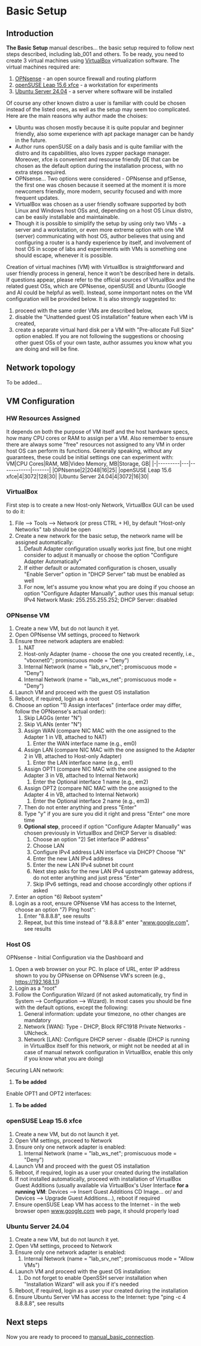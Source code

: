 # Basic Setup
## Introduction 
**The Basic Setup** manual describes... the basic setup required to follow next steps described, including lab_001 and others. To be ready, you need  to create 3 virtual machines using [VirtualBox](https://www.virtualbox.org/) virtualization software. The virtual machines required are: 
1. [OPNsense](https://opnsense.org/) - an open source firewall and routing platform
2. [openSUSE Leap 15.6 xfce](https://www.opensuse.org/#Leap) - a workstation for experiments 
3. [Ubuntu Server 24.04](https://ubuntu.com/server) - a server where software will be installed

Of course any other known distro a user is familiar with could be chosen instead of the listed ones, as well as the setup may seem too complicated. Here are the main reasons why author made the choises:
- Ubuntu was chosen mostly because it is quite popular and beginner friendly, also some experience with apt package manager can be handy in the future. 
- Author runs openSUSE on a daily basis and is quite familiar with the distro and its capabilities, also loves zypper package manager. Moreover, xfce is convenient and resourse friendly DE that can be chosen as the default option during the installation process, with no extra steps required. 
- OPNsense... Two options were considered - OPNsense and pfSense, the first one was chosen because it seemed at the moment it is more newcomers friendly, more modern, security focused and with more frequent updates.
- VirtualBox was chosen as a user friendly software supported by both Linux and Windows host OSs and, depending on a host OS Linux distro, can be easily installable and maintainable.  
- Though it is possible to simiplify the setup by using only two VMs - a server and a workstation, or even more extreme option with one VM (server) communicating with host OS, author believes that using and configuring a router is a handy experience by itself, and involvement of host OS in scope of labs and experiments with VMs is something one should escape, whenever it is possible. 

Creation of virtual machines (VM) with VirtualBox is straightforward and user friendly process in general, hence it won't be described here in details. If questions appear, please refer to the official sources of VirtualBox and the related guest OSs, which are OPNsense, openSUSE and Ubuntu (Google and AI could be helpful as well). Instead, some inmportant notes on the VM configuration will be provided below. It is also strongly suggested to:
1. proceed with the same order VMs are described below,
2. disable the "Unattended guest OS installation" feature when each VM is created,
3. create a separate virtual hard disk per a VM with "Pre-allocate Full Size" option enabled.
If you are not following the suggestions or choosing other guest OSs of your own taste, author assumes you know what you are doing and will be fine. 

## Network topology
To be added...

## VM Configuration 
### HW Resources Assigned
It depends on both the purpose of VM itself and the host hardware specs, how many CPU cores or RAM to assign per a VM. Also remember to ensure there are always some "free" resources not assigned to any VM in order host OS can perform its functions. Generally speaking, without any guarantees, these could be initial settings one can experiment with: 
VM|CPU Cores|RAM, MB|Video Memory, MB|Storage, GB|
|-|---------|---|------------|-------|
|OPNsense|2|2048|16|25|
|openSUSE Leap 15.6 xfce|4|3072|128|30|
|Ubuntu Server 24.04|4|3072|16|30|

### VirtualBox
First step is to create a new Host-only Network, VirtualBox GUI can be used to do it:
1. File --> Tools --> Network (or press CTRL + H), by default "Host-only Networks" tab should be open
2. Create a new network for the basic setup, the network name will be assigned automatically:
    1. Default Adapter configuration usually works just fine, but one might consider to adjust it manually or choose the option "Configure Adapter Automatically" 
    2. If either default or automated configuration is chosen, usually "Enable Server" option in "DHCP Server" tab must be enabled as well
    3. For now, let's assume you know what you are doing if you choose an option "Configure Adapter Manually", author uses this manual setup: IPv4 Network Mask: 255.255.255.252; DHCP Server: disabled

### OPNsense VM
1. Create a new VM, but do not launch it yet. 
2. Open OPNsense VM settings, proceed to Network
3. Ensure three network adapters are enabled:
    1. NAT
    2. Host-only Adapter (name - choose the one you created recently, i.e., "vboxnet0"; promiscuous mode = "Deny")
    3. Internal Network (name = "lab_srv_net"; promiscuous mode = "Deny")
    4. Internal Network (name = "lab_ws_net"; promiscuous mode = "Deny")
4. Launch VM and proceed with the guest OS installation
5. Reboot, if required, login as a root
6. Choose an option "1) Assign interfaces" (interface order may differ, follow the OPNsense's actual order):
    1. Skip LAGGs (enter "N")
    2. Skip VLANs (enter "N")
    3. Assign WAN (compare NIC MAC with the one assigned to the Adapter 1 in VB, attached to NAT)
        1. Enter the WAN interface name (e.g., em0)
    4. Assign LAN (compare NIC MAC with the one assigned to the Adapter 2 in VB, attached to Host-only Adapter)
        1. Enter the LAN interface name (e.g., em1)
    5. Assign OPT1 (compare NIC MAC with the one assigned to the Adapter 3 in VB, attached to Internal Network)
        1. Enter the Optional interface 1 name (e.g., em2)
    6. Assign OPT2 (compare NIC MAC with the one assigned to the Adapter 4 in VB, attached to Internal Network)
        1. Enter the Optional interface 2 name (e.g., em3)
    8. Then do not enter anything and press "Enter"
    9. Type "y" if you are sure you did it right and press "Enter" one more time
    10. **Optional step**, proceed if option "Configure Adapter Manually" was chosen previously in VirtualBox and DHCP Server is disabled:
        1. Choose an option "2) Set interface IP address"
        2. Choose LAN
        3. Configure IPv4 address LAN interface via DHCP? Choose "N"
        4. Enter the new LAN IPv4 address 
        5. Enter the new LAN IPv4 subnet bit count 
        6. Next step asks for the new LAN IPv4 upstream gateway address, do not enter anything and just press "Enter"
        7. Skip IPv6 settings, read and choose accordingly other options if asked
7. Enter an option "6) Reboot system"
8. Login as a root, ensure OPNsense VM has access to the Internet, choose an option "7) Ping host":
    1. Enter "8.8.8.8", see results 
    2. Repeat, but this time instead of "8.8.8.8" enter "www.google.com", see results

### Host OS
OPNsense - Initial Configuration via the Dashboard and 
1. Open a web browser on your PC. In place of URL, enter IP address shown to you by OPNsense on OPNsense VM's screen (e.g., https://192.168.1.1)
2. Login as a "root"
3. Follow the Configuration Wizard (if not asked automatically, try find in System --> Configuration --> Wizard). In most cases you should be fine with the default options, except the following:
    1. General information: update your timezone, no other changes are mandatory
    2. Network [WAN]: Type - DHCP, Block RFC1918 Private Networks - UNcheck.
    3. Network [LAN]: Configure DHCP server - disable (DHCP is running in VirtualBox itself for this network, or might not be needed at all in case of manual network configuration in VirtualBox, enable this only if you know what you are doing)

Securing LAN network:
1. **To be added**

Enable OPT1 and OPT2 interfaces:
1. **To be added**
    
### openSUSE Leap 15.6 xfce
1. Create a new VM, but do not launch it yet. 
2. Open VM settings, proceed to Network
3. Ensure only one network adapter is enabled:
    1. Internal Network (name = "lab_ws_net"; promiscuous mode = "Deny")
4. Launch VM and proceed with the guest OS installation
5. Reboot, if required, login as a user your created during the installation
6. If not installed automatically, proceed with installation of VirtualBox Guest Additions (usually available via VirtualBox's User Interface **for a running VM**: Devices --> Insert Guest Additions CD Image... or/ and Devices --> Upgrade Guest Additions...), reboot if required
7. Ensure openSUSE Leap VM has access to the Internet - in the web browser open www.google.com web page, it should properly load 

### Ubuntu Server 24.04
1. Create a new VM, but do not launch it yet. 
2. Open VM settings, proceed to Network
3. Ensure only one network adapter is enabled:
    1. Internal Network (name = "lab_srv_net"; promiscuous mode = "Allow VMs")
4. Launch VM and proceed with the guest OS installation:
    1. Do not forget to enable OpenSSH server installation when "Installation Wizard" will ask you if it's needed
5. Reboot, if required, login as a user your created during the installation
6. Ensure Ubuntu Server VM has access to the Internet: type "ping -c 4 8.8.8.8", see results 

## Next steps
Now you are ready to proceed to [manual_basic_connection](https://github.com/sorokvja/linux-net-playground/blob/main/baseline/manual_basic_connection.md).  
